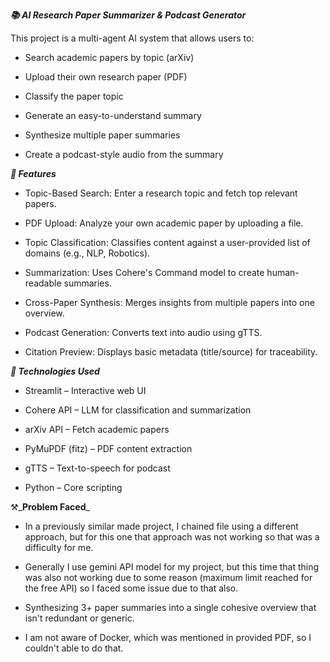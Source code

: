 _**📚 AI Research Paper Summarizer & Podcast Generator**_

This project is a multi-agent AI system that allows users to:

- Search academic papers by topic (arXiv)

- Upload their own research paper (PDF)

- Classify the paper topic

- Generate an easy-to-understand summary

- Synthesize multiple paper summaries

- Create a podcast-style audio from the summary

_**🚀 Features**_

- Topic-Based Search: Enter a research topic and fetch top relevant papers.

- PDF Upload: Analyze your own academic paper by uploading a file.

- Topic Classification: Classifies content against a user-provided list of domains (e.g., NLP, Robotics).

- Summarization: Uses Cohere's Command model to create human-readable summaries.

- Cross-Paper Synthesis: Merges insights from multiple papers into one overview.

- Podcast Generation: Converts text into audio using gTTS.

- Citation Preview: Displays basic metadata (title/source) for traceability.

_**🧠 Technologies Used**_

- Streamlit – Interactive web UI

- Cohere API – LLM for classification and summarization

- arXiv API – Fetch academic papers

- PyMuPDF (fitz) – PDF content extraction

- gTTS – Text-to-speech for podcast

- Python – Core scripting


⚒️_**Problem Faced**_

- In a previously similar made project, I chained file using a different approach, but for this one that approach was not working so that was a difficulty for me.

- Generally I use gemini API model for my project, but this time that thing was also not working due to some reason (maximum limit reached for the free API) so I faced some issue due to that also.

- Synthesizing 3+ paper summaries into a single cohesive overview that isn't redundant or generic.

- I am not aware of Docker, which was mentioned in provided PDF, so I couldn't able to do that. 

